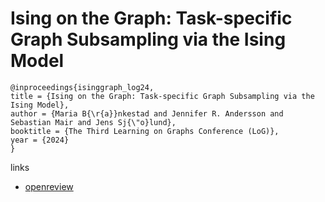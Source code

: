 # Ising on the Graph: Task-specific Graph Subsampling via the Ising Model

```
@inproceedings{isinggraph_log24,
title = {Ising on the Graph: Task-specific Graph Subsampling via the Ising Model},
author = {Maria B{\r{a}}nkestad and Jennifer R. Andersson and Sebastian Mair and Jens Sj{\"o}lund},
booktitle = {The Third Learning on Graphs Conference (LoG)},
year = {2024}
}
```

links
- [openreview](https://openreview.net/forum?id=HFRCBCHHz4)
